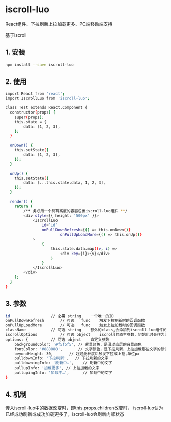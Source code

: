 # iscroll-luo

React组件、下拉刷新上拉加载更多、PC端移动端支持

基于iscroll



## 1. 安装

````bash
npm install --save iscroll-luo
````

## 2. 使用

````bash
import React from 'react';
import IscrollLuo from 'iscroll-luo';

class Test extends React.Component {
  constructor(props) {
    super(props);
    this.state = {
    	data: [1, 2, 3],
	};
  }

  onDown() {
  	this.setState({
  		data: [1, 2, 3],
  	});
  }

  onUp() {
  	this.setState({
  		data: [...this.state.data, 1, 2, 3],
  	});
  }

  render() {
  	return (
		/** 务必用一个具有高度的容器包裹iscroll-luo组件 **/
  		<div style={{ height: '500px' }}>
  			<IscrollLuo
  				id='id'
  				onPullDownRefresh={() => this.onDown()}
            			onPullUpLoadMore={() => this.onUp()}
  			>
  				{
	  				this.state.data.map((v, i) =>
	  					<div key={i}>{v}</div>
	  				)
  				}						
  			</IscrollLuo>
  		</div>
  	);
  }
}
````

## 3. 参数

````bash
id  				// 必需 string	一个唯一的ID
onPullDownRefresh		// 可选	func	触发下拉刷新时的回调函数
onPullUpLoadMore		// 可选	func	触发上拉加载时的回调函数
className			// 可选 string	额外的class,会添加到iscroll-luo组件的包裹元素上
iscrollOptions			// 可选 object	iscroll的原生参数，初始化时会作为iscroll的options
options: {			// 可选 object	自定义参数
	backgroundColor: '#f5f5f5',	// 背景颜色，是滑动底层的背景颜色
	fontColor: '#888888', 		// 文字颜色，是下拉刷新、上拉加载那些文字的颜色
	beyondHeight: 30,		// 超过此长度后触发下拉或上拉,单位px
	pulldownInfo: '下拉刷新',	// 下拉刷新的文字
	pulldowningInfo: '刷新中…',	// 刷新中的文字
	pullupInfo: '加载更多',	// 上拉加载的文字
	pullupingInfo: '加载中…',		// 加载中的文字
}
````

## 4. 机制

传入iscroll-luo中的数据改变时，即this.props.children改变时，
iscroll-luo认为已经成功刷新或成功加载更多了，iscroll-luo会刷新内部状态

